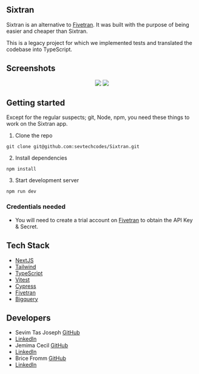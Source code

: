 ## Sixtran

Sixtran is an alternative to [Fivetran](https://www.fivetran.com). It was built with the purpose of being easier and cheaper than Sixtran.

This is a legacy project for which we implemented tests and translated the codebase into TypeScript.


## Screenshots

<p align="center">
  <img src="images/sixtran-image-one.png" />
  <img src="images/sixtran-image-two.png" />
</p>


## Getting started

Except for the regular suspects; git, Node, npm, you need these things to work on the Sixtran app.

1. Clone the repo

```
git clone git@github.com:sevtechcodes/Sixtran.git
```

2. Install dependencies
```
npm install
```

3. Start development server
```
npm run dev
```


### Credentials needed
- You will need to create a trial account on [Fivetran](https://www.fivetran.com/) to obtain the API Key & Secret.


## Tech Stack
* [NextJS](https://nextjs.org)
* [Tailwind](https://tailwindcss.com)
* [TypeScript](https://www.typescriptlang.org)
* [Vitest](https://vitest.dev)
* [Cypress](https://www.cypress.io)
* [Fivetran](https://www.fivetran.com)
* [Bigquery](https://cloud.google.com/bigquery)


## Developers
* Sevim Tas Joseph [GitHub](https://github.com/sevtechcodes)
* [LinkedIn](https://www.linkedin.com/in/sevimjoseph)
* Jemima Cecil [GitHub](https://github.com/jemimacecil)
* [LinkedIn](https://www.linkedin.com/in/jemima-cecil-5602211a0/)
* Brice Fromm [GitHub](https://github.com/Elsass1)
* [LinkedIn](https://www.linkedin.com/in/frommbrice)




